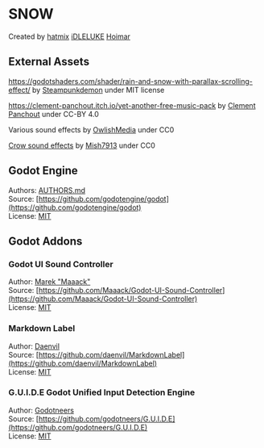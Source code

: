 # SNOW

Created by
[hatmix](https://hatmix.itch.io)
[iDLELUKE](https://idleluke.itch.io/)
[Hoimar](https://hoimar.itch.io/)

## External Assets

https://godotshaders.com/shader/rain-and-snow-with-parallax-scrolling-effect/ by [Steampunkdemon](https://steampunkdemon.itch.io/) under MIT license

https://clement-panchout.itch.io/yet-another-free-music-pack by [Clement Panchout](https://clement-panchout.itch.io) under CC-BY 4.0

Various sound effects by [OwlishMedia](https://opengameart.org/users/owlishmedia) under CC0

[Crow sound effects](https://freesound.org/people/Mish7913/packs/41274/) by [Mish7913](https://freesound.org/people/Mish7913/) under CC0

## Godot Engine
Authors: [AUTHORS.md](https://github.com/godotengine/godot/blob/master/AUTHORS.md)  
Source: [https://github.com/godotengine/godot](https://github.com/godotengine/godot)  
License: [MIT](godotengine.org/license)  

## Godot Addons
### Godot UI Sound Controller
Author: [Marek "Maaack"](https://github.com/Maaack)  
Source: [https://github.com/Maaack/Godot-UI-Sound-Controller](https://github.com/Maaack/Godot-UI-Sound-Controller)  
License: [MIT](https://github.com/Maaack/Godot-UI-Sound-Controller?tab=MIT-1-ov-file#readme)  

### Markdown Label
Author: [Daenvil](https://github.com/daenvil)  
Source: [https://github.com/daenvil/MarkdownLabel](https://github.com/daenvil/MarkdownLabel)  
License: [MIT](https://github.com/daenvil/MarkdownLabel/tree/main?tab=MIT-1-ov-file#readme)  

### G.U.I.D.E Godot Unified Input Detection Engine
Author: [Godotneers](https://github.com/godotneers)  
Source: [https://github.com/godotneers/G.U.I.D.E](https://github.com/godotneers/G.U.I.D.E)  
License: [MIT](https://github.com/godotneers/G.U.I.D.E?tab=MIT-1-ov-file#readme)  
